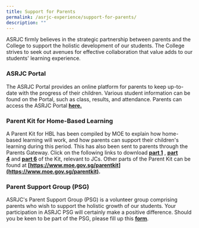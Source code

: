 ```yaml
---
title: Support for Parents
permalink: /asrjc-experience/support-for-parents/
description: ""
---
```

ASRJC firmly believes in the strategic partnership between parents and the College to support the holistic development of our students. The College strives to seek out avenues for effective collaboration that value adds to our students' learning experience.

### ASRJC Portal

The ASRJC Portal provides an online platform for parents to keep up-to-date with the progress of their children. Various student information can be found on the Portal, such as class, results, and attendance. Parents can access the ASRJC Portal **[here.](https://portal.asrjc.edu.sg/)**

### Parent Kit for Home-Based Learning

A Parent Kit for HBL has been compiled by MOE to explain how home-based learning will work, and how parents can support their children's learning during this period. This has also been sent to parents through the Parents Gateway. Click on the following links to download **[part 1](https://asrjc.moe.edu.sg/wp-content/uploads/2020/05/Parent-Kit-Part-1.pdf/wp-content/uploads/2020/05/Parent-Kit-Part-1.pdf)** , **[part 4](https://asrjc.moe.edu.sg/wp-content/uploads/2020/05/Parent-Kit-Part-4.pdf)** and [**part 6**](https://asrjc.moe.edu.sg/wp-content/uploads/2020/06/Parent-Kit-Part-6.pdf) of the Kit, relevant to JCs. Other parts of the Parent Kit can be found at **[https://www.moe.gov.sg/parentkit](https://www.moe.gov.sg/parentkit).**

### Parent Support Group (PSG)

ASRJC's Parent Support Group (PSG) is a volunteer group comprising parents who wish to support the holistic growth of our students. Your participation in ASRJC PSG will certainly make a positive difference. Should you be keen to be part of the PSG, please fill up this **[form](https://go.gov.sg/asrjcpsgform)**.